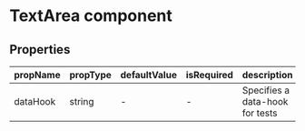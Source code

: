 # TextArea component


## Properties

| propName | propType | defaultValue | isRequired | description |
|----------|----------|--------------|------------|-------------|
| dataHook | string | - | - | Specifies a data-hook for tests |


